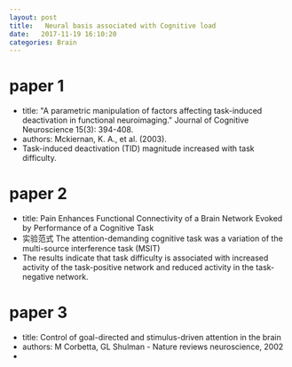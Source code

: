 ```yaml
---
layout: post
title:   Neural basis associated with Cognitive load
date:   2017-11-19 16:10:20
categories: Brain
---
```


# paper 1
* title:  "A parametric manipulation of factors affecting task-induced deactivation in functional neuroimaging." Journal of Cognitive Neuroscience 15(3): 394-408.
* authors: Mckiernan, K. A., et al. (2003).
* Task-induced deactivation (TID) magnitude increased with task difficulty.

# paper 2
* title: Pain Enhances Functional Connectivity of a Brain Network Evoked by Performance of a Cognitive Task
* 实验范式 The attention-demanding cognitive task was a variation of the multi-source interference task (MSIT)
* The results indicate that task difficulty is associated with increased activity of the task-positive network and reduced activity in the task-negative network.

# paper 3
* title: Control of goal-directed and stimulus-driven attention in the brain
* authors: M Corbetta, GL Shulman - Nature reviews neuroscience, 2002
* 
